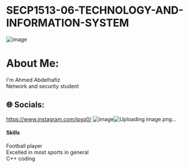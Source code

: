 # SECP1513-06-TECHNOLOGY-AND-INFORMATION-SYSTEM
![image](https://github.com/sheaujun/SECP1513-06-TECHNOLOGY-AND-INFORMATION-SYSTEM/assets/147408149/ff06c41f-a4cb-466b-8534-d38d1f5007f7)


#  About Me:
I'm Ahmed Abdelhafiz <br>Network and security student <br>


## 🌐 Socials:
https://www.instagram.com/jpsq0/
![image](https://github.com/user-attachments/assets/1ce8b0f9-0c92-4529-9e9f-7e4154f6b27b)![Uploading image.png…]()






#### Skills 
Football player<br>Excelled in most sports in general<br>C++ coding










